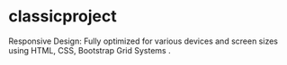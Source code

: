 # classicproject
Responsive Design: Fully optimized for various devices and screen sizes using HTML, CSS, Bootstrap Grid Systems  .
